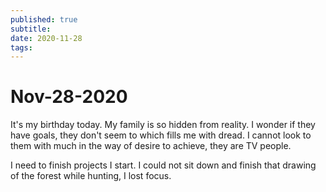 ```yaml
---
published: true
subtitle: 
date: 2020-11-28
tags: 
---
```


# Nov-28-2020


It's my birthday today. My family is so hidden from reality. I wonder if they have goals, they don't seem to which fills me with dread. I cannot look to them with much in the way of desire to achieve, they are TV people. 

I need to finish projects I start. I could not sit down and finish that drawing of the forest while hunting, I lost focus.
